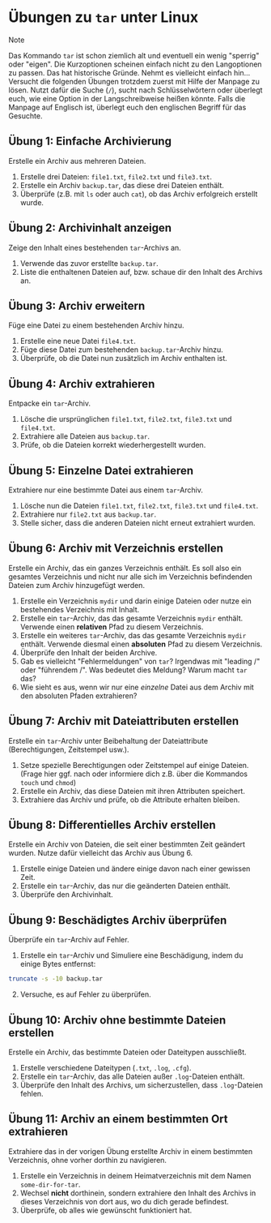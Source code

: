 # Übungen zu `tar` unter Linux

>[!NOTE]
> Das Kommando `tar` ist schon ziemlich alt und eventuell ein wenig "sperrig" oder "eigen". Die Kurzoptionen scheinen einfach nicht zu den Langoptionen zu passen. Das hat historische Gründe. Nehmt es vielleicht einfach hin...
> Versucht die folgenden Übungen trotzdem zuerst mit Hilfe der Manpage zu lösen. Nutzt dafür die Suche (`/`), sucht nach Schlüsselwörtern oder überlegt euch, wie eine Option in der Langschreibweise heißen könnte. Falls die Manpage auf Englisch ist, überlegt euch den englischen Begriff für das Gesuchte.

## Übung 1: Einfache Archivierung
Erstelle ein Archiv aus mehreren Dateien.

1. Erstelle drei Dateien: `file1.txt`, `file2.txt` und `file3.txt`.
2. Erstelle ein Archiv `backup.tar`, das diese drei Dateien enthält.
3. Überprüfe (z.B. mit `ls` oder auch `cat`), ob das Archiv erfolgreich erstellt wurde.

## Übung 2: Archivinhalt anzeigen
Zeige den Inhalt eines bestehenden `tar`-Archivs an.

1. Verwende das zuvor erstellte `backup.tar`.
2. Liste die enthaltenen Dateien auf, bzw. schaue dir den Inhalt des Archivs an.

## Übung 3: Archiv erweitern
Füge eine Datei zu einem bestehenden Archiv hinzu.

1. Erstelle eine neue Datei `file4.txt`.
2. Füge diese Datei zum bestehenden `backup.tar`-Archiv hinzu.
3. Überprüfe, ob die Datei nun zusätzlich im Archiv enthalten ist.

## Übung 4: Archiv extrahieren
Entpacke ein `tar`-Archiv.

1. Lösche die ursprünglichen `file1.txt`, `file2.txt`, `file3.txt` und `file4.txt`.
2. Extrahiere alle Dateien aus `backup.tar`.
3. Prüfe, ob die Dateien korrekt wiederhergestellt wurden.

## Übung 5: Einzelne Datei extrahieren
Extrahiere nur eine bestimmte Datei aus einem `tar`-Archiv.

1. Lösche nun die Dateien `file1.txt`, `file2.txt`, `file3.txt` und `file4.txt`.
2. Extrahiere nur `file2.txt` aus `backup.tar`.
3. Stelle sicher, dass die anderen Dateien nicht erneut extrahiert wurden.

## Übung 6: Archiv mit Verzeichnis erstellen
Erstelle ein Archiv, das ein ganzes Verzeichnis enthält. Es soll also ein gesamtes Verzeichnis und nicht nur alle sich im Verzeichnis befindenden Dateien zum Archiv hinzugefügt werden.

1. Erstelle ein Verzeichnis `mydir` und darin einige Dateien oder nutze ein bestehendes Verzeichnis mit Inhalt.
2. Erstelle ein `tar`-Archiv, das das gesamte Verzeichnis `mydir` enthält. Verwende einen **relativen** Pfad zu diesem Verzeichnis.
2. Erstelle ein weiteres `tar`-Archiv, das das gesamte Verzeichnis `mydir` enthält. Verwende diesmal einen **absoluten** Pfad zu diesem Verzeichnis.
3. Überprüfe den Inhalt der beiden Archive.
4. Gab es vielleicht "Fehlermeldungen" von `tar`? Irgendwas mit "leading /" oder "führendem /". Was bedeutet dies Meldung? Warum macht `tar` das?
4. Wie sieht es aus, wenn wir nur eine *einzelne* Datei aus dem Archiv mit den absoluten Pfaden extrahieren?

## Übung 7: Archiv mit Dateiattributen erstellen
Erstelle ein `tar`-Archiv unter Beibehaltung der Dateiattribute (Berechtigungen, Zeitstempel usw.).

1. Setze spezielle Berechtigungen oder Zeitstempel auf einige Dateien. (Frage hier ggf. nach oder informiere dich z.B. über die Kommandos `touch` und `chmod`)
2. Erstelle ein Archiv, das diese Dateien mit ihren Attributen speichert.
3. Extrahiere das Archiv und prüfe, ob die Attribute erhalten bleiben.

## Übung 8: Differentielles Archiv erstellen
Erstelle ein Archiv von Dateien, die seit einer bestimmten Zeit geändert wurden. Nutze dafür vielleicht das Archiv aus Übung 6.

1. Erstelle einige Dateien und ändere einige davon nach einer gewissen Zeit.
2. Erstelle ein `tar`-Archiv, das nur die geänderten Dateien enthält.
3. Überprüfe den Archivinhalt.

## Übung 9: Beschädigtes Archiv überprüfen
Überprüfe ein `tar`-Archiv auf Fehler.

1. Erstelle ein `tar`-Archiv und Simuliere eine Beschädigung, indem du einige Bytes entfernst:
```sh
truncate -s -10 backup.tar
```
2. Versuche, es auf Fehler zu überprüfen.

## Übung 10: Archiv ohne bestimmte Dateien erstellen
Erstelle ein Archiv, das bestimmte Dateien oder Dateitypen ausschließt.

1. Erstelle verschiedene Dateitypen (`.txt`, `.log`, `.cfg`).
2. Erstelle ein `tar`-Archiv, das alle Dateien außer `.log`-Dateien enthält.
3. Überprüfe den Inhalt des Archivs, um sicherzustellen, dass `.log`-Dateien fehlen.

## Übung 11: Archiv an einem bestimmten Ort extrahieren
Extrahiere das in der vorigen Übung erstellte Archiv in einem bestimmten Verzeichnis, ohne vorher dorthin zu navigieren.

1. Erstelle ein Verzeichnis in deinem Heimatverzeichnis mit dem Namen `some-dir-for-tar`.
2. Wechsel **nicht** dorthinein, sondern extrahiere den Inhalt des Archivs in dieses Verzeichnis von dort aus, wo du dich gerade befindest.
3. Überprüfe, ob alles wie gewünscht funktioniert hat.

